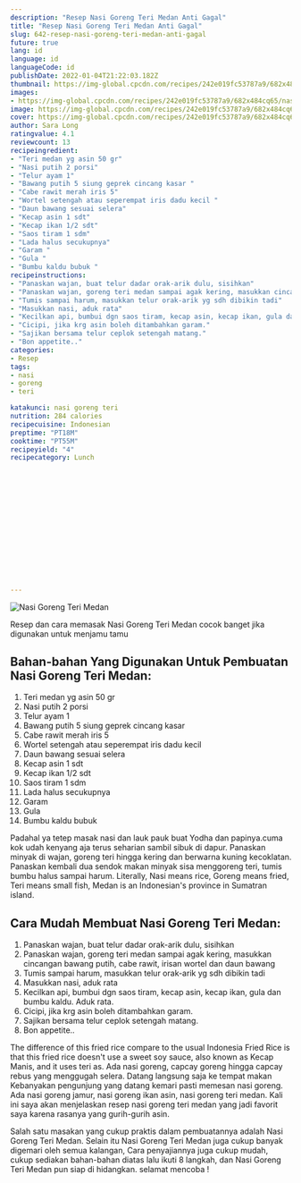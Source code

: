 ```yaml
---
description: "Resep Nasi Goreng Teri Medan Anti Gagal"
title: "Resep Nasi Goreng Teri Medan Anti Gagal"
slug: 642-resep-nasi-goreng-teri-medan-anti-gagal
future: true
lang: id
language: id
languageCode: id
publishDate: 2022-01-04T21:22:03.182Z 
thumbnail: https://img-global.cpcdn.com/recipes/242e019fc53787a9/682x484cq65/nasi-goreng-teri-medan-foto-resep-utama.png
images:
- https://img-global.cpcdn.com/recipes/242e019fc53787a9/682x484cq65/nasi-goreng-teri-medan-foto-resep-utama.png
image: https://img-global.cpcdn.com/recipes/242e019fc53787a9/682x484cq65/nasi-goreng-teri-medan-foto-resep-utama.png
cover: https://img-global.cpcdn.com/recipes/242e019fc53787a9/682x484cq65/nasi-goreng-teri-medan-foto-resep-utama.png
author: Sara Long
ratingvalue: 4.1
reviewcount: 13
recipeingredient:
- "Teri medan yg asin 50 gr"
- "Nasi putih 2 porsi"
- "Telur ayam 1"
- "Bawang putih 5 siung geprek cincang kasar "
- "Cabe rawit merah iris 5"
- "Wortel setengah atau seperempat iris dadu kecil "
- "Daun bawang sesuai selera"
- "Kecap asin 1 sdt"
- "Kecap ikan 1/2 sdt"
- "Saos tiram 1 sdm"
- "Lada halus secukupnya"
- "Garam "
- "Gula "
- "Bumbu kaldu bubuk "
recipeinstructions:
- "Panaskan wajan, buat telur dadar orak-arik dulu, sisihkan"
- "Panaskan wajan, goreng teri medan sampai agak kering, masukkan cincangan bawang putih, cabe rawit, irisan wortel dan daun bawang"
- "Tumis sampai harum, masukkan telur orak-arik yg sdh dibikin tadi"
- "Masukkan nasi, aduk rata"
- "Kecilkan api, bumbui dgn saos tiram, kecap asin, kecap ikan, gula dan bumbu kaldu. Aduk rata."
- "Cicipi, jika krg asin boleh ditambahkan garam."
- "Sajikan bersama telur ceplok setengah matang."
- "Bon appetite.."
categories:
- Resep
tags:
- nasi
- goreng
- teri

katakunci: nasi goreng teri 
nutrition: 284 calories
recipecuisine: Indonesian
preptime: "PT18M"
cooktime: "PT55M"
recipeyield: "4"
recipecategory: Lunch


     
    
    
    
    
    
    
    
    
    
    
      
    
---
```



![Nasi Goreng Teri Medan](https://img-global.cpcdn.com/recipes/242e019fc53787a9/682x484cq65/nasi-goreng-teri-medan-foto-resep-utama.png)

Resep dan cara memasak  Nasi Goreng Teri Medan cocok banget jika digunakan untuk menjamu tamu

<!--inarticleads1-->

## Bahan-bahan Yang Digunakan Untuk Pembuatan Nasi Goreng Teri Medan:

1. Teri medan yg asin 50 gr
1. Nasi putih 2 porsi
1. Telur ayam 1
1. Bawang putih 5 siung geprek cincang kasar 
1. Cabe rawit merah iris 5
1. Wortel setengah atau seperempat iris dadu kecil 
1. Daun bawang sesuai selera
1. Kecap asin 1 sdt
1. Kecap ikan 1/2 sdt
1. Saos tiram 1 sdm
1. Lada halus secukupnya
1. Garam 
1. Gula 
1. Bumbu kaldu bubuk 

Padahal ya tetep masak nasi dan lauk pauk buat Yodha dan papinya.cuma kok udah kenyang aja terus seharian sambil sibuk di dapur. Panaskan minyak di wajan, goreng teri hingga kering dan berwarna kuning kecoklatan. Panaskan kembali dua sendok makan minyak sisa menggoreng teri, tumis bumbu halus sampai harum. Literally, Nasi means rice, Goreng means fried, Teri means small fish, Medan is an Indonesian&#39;s province in Sumatran island. 

<!--inarticleads2-->

## Cara Mudah Membuat Nasi Goreng Teri Medan:

1. Panaskan wajan, buat telur dadar orak-arik dulu, sisihkan
1. Panaskan wajan, goreng teri medan sampai agak kering, masukkan cincangan bawang putih, cabe rawit, irisan wortel dan daun bawang
1. Tumis sampai harum, masukkan telur orak-arik yg sdh dibikin tadi
1. Masukkan nasi, aduk rata
1. Kecilkan api, bumbui dgn saos tiram, kecap asin, kecap ikan, gula dan bumbu kaldu. Aduk rata.
1. Cicipi, jika krg asin boleh ditambahkan garam.
1. Sajikan bersama telur ceplok setengah matang.
1. Bon appetite..


The difference of this fried rice compare to the usual Indonesia Fried Rice is that this fried rice doesn&#39;t use a sweet soy sauce, also known as Kecap Manis, and it uses teri as. Ada nasi goreng, capcay goreng hingga capcay rebus yang menggugah selera. Datang langsung saja ke tempat makan Kebanyakan pengunjung yang datang kemari pasti memesan nasi goreng. Ada nasi goreng jamur, nasi goreng ikan asin, nasi goreng teri medan. Kali ini saya akan menjelaskan resep nasi goreng teri medan yang jadi favorit saya karena rasanya yang gurih-gurih asin. 

Salah satu masakan yang cukup praktis dalam pembuatannya adalah  Nasi Goreng Teri Medan. Selain itu  Nasi Goreng Teri Medan  juga cukup banyak digemari oleh semua kalangan, Cara penyajiannya juga cukup mudah, cukup sediakan bahan-bahan diatas lalu ikuti 8 langkah, dan  Nasi Goreng Teri Medan  pun siap di hidangkan. selamat mencoba !

